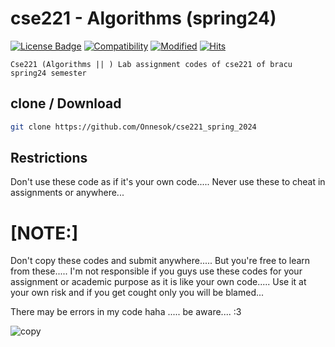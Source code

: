 # cse221 - Algorithms (spring24)

[![License Badge](https://img.shields.io/badge/license-GNU-blue.svg)](LICENSE)
[![Compatibility](https://img.shields.io/badge/python-3-brightgreen.svg)](https://www.python.org/)
[![Modified](https://img.shields.io/badge/Coverage-working-red)](cse221_spring_2024)
[![Hits](https://hits.sh/github.com/Onnesok/cse221_spring_2024.svg)](https://hits.sh/github.com/Onnesok/cse221_spring_2024/)


```Cse221 (Algorithms || ) Lab assignment codes of cse221 of bracu spring24 semester ```

## clone / Download

```bash
git clone https://github.com/Onnesok/cse221_spring_2024

```

## Restrictions
Don't use these code as if it's your own code..... Never use these to cheat in assignments or anywhere...

<h1>[NOTE:]</h2> Don't copy these codes and submit anywhere..... But you're free to learn from these..... I'm not responsible if you guys use these codes for your assignment or academic purpose as it is like your own code..... Use it at your own risk and if you get cought only you will be blamed...

There may be errors in my code haha ..... be aware....    :3


![copy](https://cdn.dopl3r.com//media/memes_files/hey-can-i-copy-your-homework-sure-just-make-it-look-diffrerent-so-that-it-doesnt-look-like-you-just-copied-it-sure-thing-z2Xgy.jpg)
